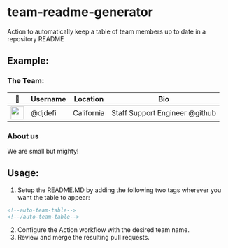 # team-readme-generator

Action to automatically keep a table of team members up to date in a repository README 

## Example:

### The Team:

<!--auto-team-table-->
| 👤 | Username | Location | Bio |
| --- | --- | --- | --- |
| <img src="https://avatars.githubusercontent.com/u/3662109?v=4" width="30" /> | @djdefi | California | Staff Support Engineer @github  |
<!--/auto-team-table-->

### About us

We are small but mighty!

## Usage:

1. Setup the README.MD by adding the following two tags wherever you want the table to appear:

```markdown
<!--auto-team-table-->
<!--/auto-team-table-->
```

2. Configure the Action workflow with the desired team name.
3. Review and merge the resulting pull requests.
